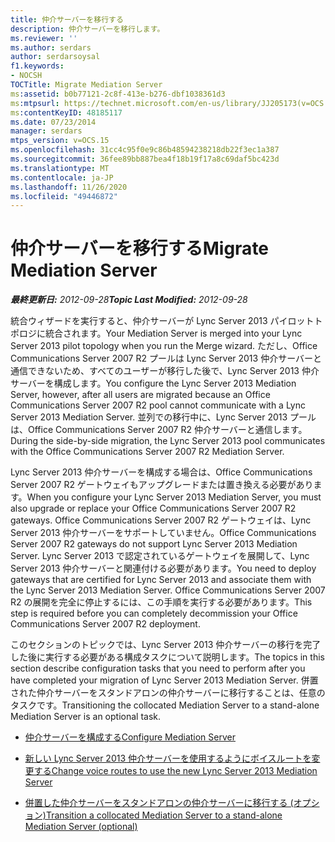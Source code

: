 ```yaml
---
title: 仲介サーバーを移行する
description: 仲介サーバーを移行します。
ms.reviewer: ''
ms.author: serdars
author: serdarsoysal
f1.keywords:
- NOCSH
TOCTitle: Migrate Mediation Server
ms:assetid: b0b77121-2c8f-413e-b276-dbf1038361d3
ms:mtpsurl: https://technet.microsoft.com/en-us/library/JJ205173(v=OCS.15)
ms:contentKeyID: 48185117
ms.date: 07/23/2014
manager: serdars
mtps_version: v=OCS.15
ms.openlocfilehash: 31cc4c95f0e9c86b48594238218db22f3ec1a387
ms.sourcegitcommit: 36fee89bb887bea4f18b19f17a8c69daf5bc423d
ms.translationtype: MT
ms.contentlocale: ja-JP
ms.lasthandoff: 11/26/2020
ms.locfileid: "49446872"
---
```

# <a name="migrate-mediation-server"></a><span data-ttu-id="bdc34-103">仲介サーバーを移行する</span><span class="sxs-lookup"><span data-stu-id="bdc34-103">Migrate Mediation Server</span></span>

<div data-xmlns="http://www.w3.org/1999/xhtml">

<div class="topic" data-xmlns="http://www.w3.org/1999/xhtml" data-msxsl="urn:schemas-microsoft-com:xslt" data-cs="https://msdn.microsoft.com/">

<div data-asp="https://msdn2.microsoft.com/asp">



</div>

<div id="mainSection">

<div id="mainBody"><span data-ttu-id="bdc34-104">

<span> </span></span><span class="sxs-lookup"><span data-stu-id="bdc34-104">

<span> </span></span></span>

<span data-ttu-id="bdc34-105">_**最終更新日:** 2012-09-28_</span><span class="sxs-lookup"><span data-stu-id="bdc34-105">_**Topic Last Modified:** 2012-09-28_</span></span>

<span data-ttu-id="bdc34-106">統合ウィザードを実行すると、仲介サーバーが Lync Server 2013 パイロットトポロジに統合されます。</span><span class="sxs-lookup"><span data-stu-id="bdc34-106">Your Mediation Server is merged into your Lync Server 2013 pilot topology when you run the Merge wizard.</span></span> <span data-ttu-id="bdc34-107">ただし、Office Communications Server 2007 R2 プールは Lync Server 2013 仲介サーバーと通信できないため、すべてのユーザーが移行した後で、Lync Server 2013 仲介サーバーを構成します。</span><span class="sxs-lookup"><span data-stu-id="bdc34-107">You configure the Lync Server 2013 Mediation Server, however, after all users are migrated because an Office Communications Server 2007 R2 pool cannot communicate with a Lync Server 2013 Mediation Server.</span></span> <span data-ttu-id="bdc34-108">並列での移行中に、Lync Server 2013 プールは、Office Communications Server 2007 R2 仲介サーバーと通信します。</span><span class="sxs-lookup"><span data-stu-id="bdc34-108">During the side-by-side migration, the Lync Server 2013 pool communicates with the Office Communications Server 2007 R2 Mediation Server.</span></span>

<span data-ttu-id="bdc34-109">Lync Server 2013 仲介サーバーを構成する場合は、Office Communications Server 2007 R2 ゲートウェイもアップグレードまたは置き換える必要があります。</span><span class="sxs-lookup"><span data-stu-id="bdc34-109">When you configure your Lync Server 2013 Mediation Server, you must also upgrade or replace your Office Communications Server 2007 R2 gateways.</span></span> <span data-ttu-id="bdc34-110">Office Communications Server 2007 R2 ゲートウェイは、Lync Server 2013 仲介サーバーをサポートしていません。</span><span class="sxs-lookup"><span data-stu-id="bdc34-110">Office Communications Server 2007 R2 gateways do not support Lync Server 2013 Mediation Server.</span></span> <span data-ttu-id="bdc34-111">Lync Server 2013 で認定されているゲートウェイを展開して、Lync Server 2013 仲介サーバーと関連付ける必要があります。</span><span class="sxs-lookup"><span data-stu-id="bdc34-111">You need to deploy gateways that are certified for Lync Server 2013 and associate them with the Lync Server 2013 Mediation Server.</span></span> <span data-ttu-id="bdc34-112">Office Communications Server 2007 R2 の展開を完全に停止するには、この手順を実行する必要があります。</span><span class="sxs-lookup"><span data-stu-id="bdc34-112">This step is required before you can completely decommission your Office Communications Server 2007 R2 deployment.</span></span>

<span data-ttu-id="bdc34-113">このセクションのトピックでは、Lync Server 2013 仲介サーバーの移行を完了した後に実行する必要がある構成タスクについて説明します。</span><span class="sxs-lookup"><span data-stu-id="bdc34-113">The topics in this section describe configuration tasks that you need to perform after you have completed your migration of Lync Server 2013 Mediation Server.</span></span> <span data-ttu-id="bdc34-114">併置された仲介サーバーをスタンドアロンの仲介サーバーに移行することは、任意のタスクです。</span><span class="sxs-lookup"><span data-stu-id="bdc34-114">Transitioning the collocated Mediation Server to a stand-alone Mediation Server is an optional task.</span></span>

  - [<span data-ttu-id="bdc34-115">仲介サーバーを構成する</span><span class="sxs-lookup"><span data-stu-id="bdc34-115">Configure Mediation Server</span></span>](configure-mediation-server.md)

  - [<span data-ttu-id="bdc34-116">新しい Lync Server 2013 仲介サーバーを使用するようにボイスルートを変更する</span><span class="sxs-lookup"><span data-stu-id="bdc34-116">Change voice routes to use the new Lync Server 2013 Mediation Server</span></span>](change-voice-routes-to-use-the-new-lync-server-2013-mediation-server.md)

  - [<span data-ttu-id="bdc34-117">併置した仲介サーバーをスタンドアロンの仲介サーバーに移行する (オプション)</span><span class="sxs-lookup"><span data-stu-id="bdc34-117">Transition a collocated Mediation Server to a stand-alone Mediation Server (optional)</span></span>](transition-a-collocated-mediation-server-to-a-stand-alone-mediation-server-optional.md)

<span data-ttu-id="bdc34-118"></div>

<span> </span>

</div>

</div>

</span><span class="sxs-lookup"><span data-stu-id="bdc34-118"></div>

<span> </span>

</div>

</div>

</span></span></div>

